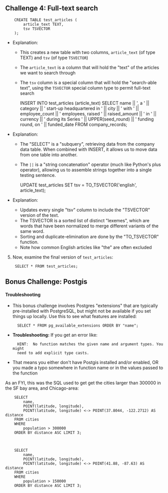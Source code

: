


Challenge 4: Full-text search
----------------------------------

        CREATE TABLE test_articles (
            article_text TEXT,
            tsv TSVECTOR
        );


- Explanation:
    - This creates a new table with two columns, `article_text` (of type TEXT)
      and `tsv` (of type `TSVECTOR`)
    - The `article_text` is a column that will hold the "text" of the articles
      we want to search through
    - The `tsv` column is a special column that will hold the "search-able
      text", using the `TSVECTOR` special column type to permit full-text
      search



        INSERT INTO test_articles (article_text)
        SELECT
            name || ', a ' || category || ' start-up headquartered in ' ||
            city || ' with ' || employee_count || ' employees, raised ' ||
            raised_amount || ' in ' || currency || ' during its Series ' ||
            UPPER(seed_round) || ' funding round, on ' || funded_date
        FROM
            company_records;


- Explanation:
    - The "SELECT" is a "subquery", retrieving data from the company data
      table. When combined with INSERT, it allows us to move data from one
      table into another.
    - The `||` is a "string concatenation" operator (much like Python's plus
      operator), allowing us to assemble strings together into a single testing
      sentence.




        UPDATE test_articles
        SET tsv = TO_TSVECTOR('english', article_text);


- Explanation:
    - Updates every single "tsv" column to include the "TSVECTOR" version of
      the text.
    - The TSVECTOR is a sorted list of distinct "lexemes", which are words that
      have been normalized to merge different variants of the same word.
    - Sorting and duplicate-elimination are done by the "TO_TSVECTOR" function.
    - Note how common English articles like "the" are often excluded





5. Now, examine the final version of `test_articles`:


        SELECT * FROM test_articles;




Bonus Challenge: Postgis
--------------------------

#### Troubleshooting

- This bonus challenge involves Postgres "extensions" that are typically
  pre-installed with PostgreSQL, but might not be available if you set things
  up locally. Use this to see what features are installed:

        SELECT * FROM pg_available_extensions ORDER BY "name";


- **Troubleshooting:** If you get an error like:

        HINT:  No function matches the given name and argument types. You might
        need to add explicit type casts.

- That means you either don't have Postgis installed and/or enabled, OR you
  made a typo somewhere in function name or in the values passed to the
  function


As an FYI, this was the SQL used to get get the cities larger than 300000 in
the SF bay area, and Chicago-area:

        SELECT
            name,
            POINT(latitude, longitude),
            POINT(latitude, longitude) <-> POINT(37.8044, -122.2712) AS distance
        FROM cities
        WHERE
            population > 300000
        ORDER BY distance ASC LIMIT 3;



        SELECT
            name,
            POINT(latitude, longitude),
            POINT(latitude, longitude) <-> POINT(41.88, -87.63) AS distance
        FROM cities
        WHERE
            population > 150000
        ORDER BY distance ASC LIMIT 3;


